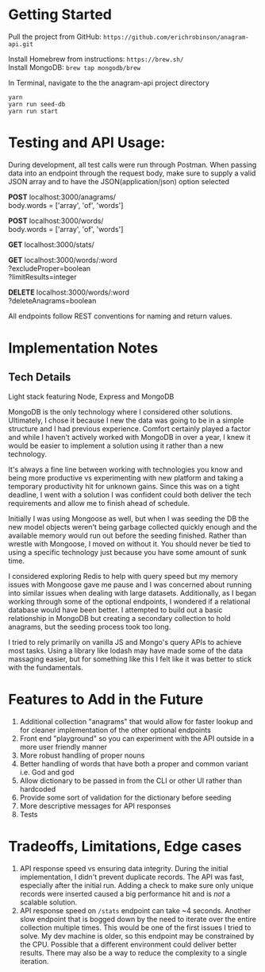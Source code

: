 # Getting Started

Pull the project from GitHub: `https://github.com/erichrobinson/anagram-api.git`

Install Homebrew from instructions: `https://brew.sh/`\
Install MongoDB: `brew tap mongodb/brew`

In Terminal, navigate to the the anagram-api project directory

`yarn`\
`yarn run seed-db`\
`yarn run start`

# Testing and API Usage:
During development, all test calls were run through Postman. When passing data into an endpoint through the request body, make sure to supply a valid JSON array and to have the JSON(application/json) option selected

**POST** localhost:3000/anagrams/\
body.words = ['array', 'of', 'words']

**POST** localhost:3000/words/\
body.words = ['array', 'of', 'words']

**GET** localhost:3000/stats/

**GET** localhost:3000/words/:word\
?excludeProper=boolean\
?limitResults=integer

**DELETE** localhost:3000/words/:word\
?deleteAnagrams=boolean

All endpoints follow REST conventions for naming and return values.

# Implementation Notes
## Tech Details
Light stack featuring Node, Express and MongoDB

MongoDB is the only technology where I considered other solutions. Ultimately, I chose it because I new the data was going to be in a simple structure and I had previous experience. Comfort certainly played a factor and while I haven't actively worked with MongoDB in over a year, I knew it would be easier to implement a solution using it rather than a new technology. 

It's always a fine line between working with technologies you know and being more productive vs experimenting with new platform and taking a temporary productivity hit for unknown gains. Since this was on a tight deadline, I went with a solution I was confident could both deliver the tech requirements and allow me to finish ahead of schedule.

Initially I was using Mongoose as well, but when I was seeding the DB the new model objects weren't being garbage collected quickly enough and the available memory would run out before the seeding finished. Rather than wrestle with Mongoose, I moved on without it. You should never be tied to
using a specific technology just because you have some amount of sunk time.

I considered exploring Redis to help with query speed but my memory issues with Mongoose gave me pause and I was concerned about running into similar issues when dealing with large datasets. Additionally, as I began working through some of the optional endpoints, I wondered if a relational database would have been better. I attempted to build out a basic relationship in MongoDB but creating a secondary collection to hold anagrams, but the seeding process took too long.

I tried to rely primarily on vanilla JS and Mongo's query APIs to achieve most tasks. Using a library like lodash may have made some of the data massaging easier, but for something like this I felt like it was better to stick with the fundamentals.

# Features to Add in the Future
1. Additional collection "anagrams" that would allow for faster lookup and for cleaner implementation of the other optional endpoints
2. Front end "playground" so you can experiment with the API outside in a more user friendly manner
3. More robust handling of proper nouns
4. Better handling of words that have both a proper and common variant i.e. God and god
5. Allow dictionary to be passed in from the CLI or other UI rather than hardcoded
6. Provide some sort of validation for the dictionary before seeding
7. More descriptive messages for API responses
8. Tests


# Tradeoffs, Limitations, Edge cases
1. API response speed vs ensuring data integrity. During the initial implementation, I didn't prevent duplicate records. The API was fast, especially after the initial run. Adding a check to make sure only unique records were inserted caused a big performance hit and is *not* a scalable solution. 
2. API response speed on `/stats` endpoint can take ~4 seconds. Another slow endpoint that is bogged down by the need to iterate over the entire collection multiple times. This would be one of the first issues I tried to solve. My dev machine is older, so this endpoint may be constrained by the CPU. Possible that a different environment could deliver better results. There may also be a way to reduce the complexity to a single iteration.
